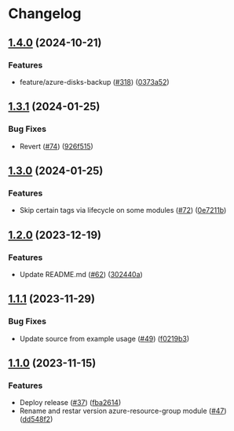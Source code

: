 # Changelog

## [1.4.0](https://github.com/prefapp/tfm/compare/azure-resource-group-v1.3.1...azure-resource-group-v1.4.0) (2024-10-21)


### Features

* feature/azure-disks-backup ([#318](https://github.com/prefapp/tfm/issues/318)) ([0373a52](https://github.com/prefapp/tfm/commit/0373a52cce175f587ae692e836a920bf815eb3bb))

## [1.3.1](https://github.com/prefapp/tfm/compare/azure-resource-group-v1.3.0...azure-resource-group-v1.3.1) (2024-01-25)


### Bug Fixes

* Revert ([#74](https://github.com/prefapp/tfm/issues/74)) ([926f515](https://github.com/prefapp/tfm/commit/926f515986bbcfa7951a6aba2e92dd23900e4aac))

## [1.3.0](https://github.com/prefapp/tfm/compare/azure-resource-group-v1.2.0...azure-resource-group-v1.3.0) (2024-01-25)


### Features

* Skip certain tags via lifecycle on some modules ([#72](https://github.com/prefapp/tfm/issues/72)) ([0e7211b](https://github.com/prefapp/tfm/commit/0e7211b7a36efe9cdbdbf6a751c198c0f2216ae5))

## [1.2.0](https://github.com/prefapp/tfm/compare/azure-resource-group-v1.1.1...azure-resource-group-v1.2.0) (2023-12-19)


### Features

* Update README.md ([#62](https://github.com/prefapp/tfm/issues/62)) ([302440a](https://github.com/prefapp/tfm/commit/302440a79ea0e4883b6583e3540deac7bac6c307))

## [1.1.1](https://github.com/prefapp/tfm/compare/azure-resource-group-v1.1.0...azure-resource-group-v1.1.1) (2023-11-29)


### Bug Fixes

* Update source from example usage ([#49](https://github.com/prefapp/tfm/issues/49)) ([f0219b3](https://github.com/prefapp/tfm/commit/f0219b3d96effe1598cdcd38d040704238586f25))

## [1.1.0](https://github.com/prefapp/tfm/compare/azure-resource-group-v1.0.0...azure-resource-group-v1.1.0) (2023-11-15)


### Features

* Deploy release ([#37](https://github.com/prefapp/tfm/issues/37)) ([fba2614](https://github.com/prefapp/tfm/commit/fba2614fb284cf9d960be53c7c123ceaf08cecfa))
* Rename and restar version azure-resource-group module ([#47](https://github.com/prefapp/tfm/issues/47)) ([dd548f2](https://github.com/prefapp/tfm/commit/dd548f29d17bb067e504372f88cc15a151376ac2))

